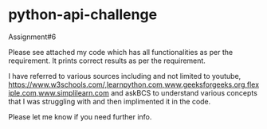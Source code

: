 # python-api-challenge
Assignment#6

Please see attached my code which has all functionalities as per the requirement. It prints correct results as per the requirement.

I have referred to various sources including and not limited to youtube, https://www.w3schools.com/,learnpython.com,www.geeksforgeeks.org,flexiple.com,www.simplilearn.com and askBCS to understand various concepts that I was struggling with and then implimented it in the code. 

Please let me know if you need further info.
